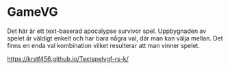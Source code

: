 # GameVG

Det här är ett text-baserad apocalypse survivor spel. Uppbygnaden av spelet är väldigt enkelt och har bara några val, där man kan välja mellan. Det finns en enda val kombination vilket resulterar att man vinner spelet.

https://krstf456.github.io/Textspelvgf-rs-k/
